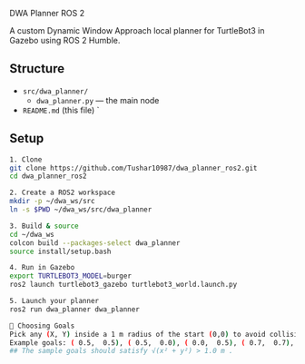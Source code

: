 DWA Planner ROS 2

A custom Dynamic Window Approach local planner for TurtleBot3 in Gazebo using ROS 2 Humble.

## Structure

- `src/dwa_planner/`  
  - `dwa_planner.py` — the main node  
- `README.md` (this file)  `

## Setup

```bash
1. Clone
git clone https://github.com/Tushar10987/dwa_planner_ros2.git
cd dwa_planner_ros2

2. Create a ROS2 workspace
mkdir -p ~/dwa_ws/src
ln -s $PWD ~/dwa_ws/src/dwa_planner

3. Build & source
cd ~/dwa_ws
colcon build --packages-select dwa_planner
source install/setup.bash

4. Run in Gazebo
export TURTLEBOT3_MODEL=burger
ros2 launch turtlebot3_gazebo turtlebot3_world.launch.py

5. Launch your planner
ros2 run dwa_planner dwa_planner

🎯 Choosing Goals
Pick any (X, Y) inside a 1 m radius of the start (0,0) to avoid collisions with the ring of pillars.
Example goals: ( 0.5,  0.5), ( 0.5,  0.0), ( 0.0,  0.5), ( 0.7,  0.7), (-0.5, -0.5)
## The sample goals should satisfy √(x² + y²) > 1.0 m .
